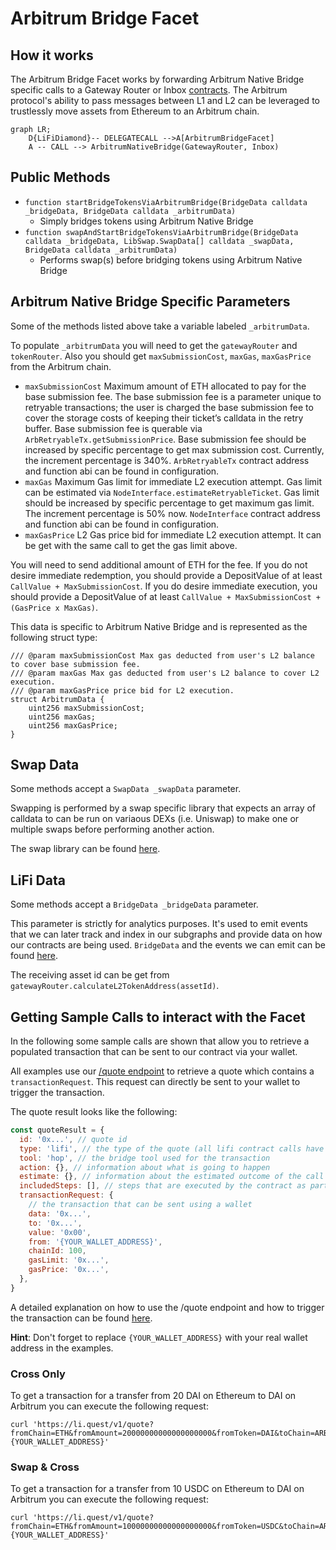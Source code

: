 # Arbitrum Bridge Facet

## How it works

The Arbitrum Bridge Facet works by forwarding Arbitrum Native Bridge specific calls to a Gateway Router or Inbox [contracts](https://developer.offchainlabs.com/docs/useful_addresses). The Arbitrum protocol's ability to pass messages between L1 and L2 can be leveraged to trustlessly move assets from Ethereum to an Arbitrum chain.

```mermaid
graph LR;
    D{LiFiDiamond}-- DELEGATECALL -->A[ArbitrumBridgeFacet]
    A -- CALL --> ArbitrumNativeBridge(GatewayRouter, Inbox)
```

## Public Methods

- `function startBridgeTokensViaArbitrumBridge(BridgeData calldata _bridgeData, BridgeData calldata _arbitrumData)`
  - Simply bridges tokens using Arbitrum Native Bridge
- `function swapAndStartBridgeTokensViaArbitrumBridge(BridgeData calldata _bridgeData, LibSwap.SwapData[] calldata _swapData, BridgeData calldata _arbitrumData)`
  - Performs swap(s) before bridging tokens using Arbitrum Native Bridge

## Arbitrum Native Bridge Specific Parameters

Some of the methods listed above take a variable labeled `_arbitrumData`.

To populate `_arbitrumData` you will need to get the `gatewayRouter` and `tokenRouter`. Also you should get `maxSubmissionCost`, `maxGas`, `maxGasPrice` from the Arbitrum chain.
- `maxSubmissionCost`
  Maximum amount of ETH allocated to pay for the base submission fee. The base submission fee is a parameter unique to retryable transactions; the user is charged the base submission fee to cover the storage costs of keeping their ticket’s calldata in the retry buffer.
  Base submission fee is querable via `ArbRetryableTx.getSubmissionPrice`.
  Base submission fee should be increased by specific percentage to get max submission cost. Currently, the increment percentage is 340%.
  `ArbRetryableTx` contract address and function abi can be found in configuration.
- `maxGas`
   Maximum Gas limit for immediate L2 execution attempt.
   Gas limit can be estimated via `NodeInterface.estimateRetryableTicket`.
   Gas limit should be increased by specific percentage to get maximum gas limit. The increment percentage is 50% now.
  `NodeInterface` contract address and function abi can be found in configuration.
- `maxGasPrice`
   L2 Gas price bid for immediate L2 execution attempt.
   It can be get with the same call to get the gas limit above.

You will need to send additional amount of ETH for the fee.
If you do not desire immediate redemption, you should provide a DepositValue of at least `CallValue + MaxSubmissionCost`. If you do desire immediate execution, you should provide a DepositValue of at least `CallValue + MaxSubmissionCost + (GasPrice x MaxGas)`.

This data is specific to Arbitrum Native Bridge and is represented as the following struct type:

```solidity
/// @param maxSubmissionCost Max gas deducted from user's L2 balance to cover base submission fee.
/// @param maxGas Max gas deducted from user's L2 balance to cover L2 execution.
/// @param maxGasPrice price bid for L2 execution.
struct ArbitrumData {
    uint256 maxSubmissionCost;
    uint256 maxGas;
    uint256 maxGasPrice;
}

```

## Swap Data

Some methods accept a `SwapData _swapData` parameter.

Swapping is performed by a swap specific library that expects an array of calldata to can be run on variaous DEXs (i.e. Uniswap) to make one or multiple swaps before performing another action.

The swap library can be found [here](../src/Libraries/LibSwap.sol).

## LiFi Data

Some methods accept a `BridgeData _bridgeData` parameter.

This parameter is strictly for analytics purposes. It's used to emit events that we can later track and index in our subgraphs and provide data on how our contracts are being used. `BridgeData` and the events we can emit can be found [here](../src/Interfaces/ILiFi.sol).

The receiving asset id can be get from `gatewayRouter.calculateL2TokenAddress(assetId)`.

## Getting Sample Calls to interact with the Facet

In the following some sample calls are shown that allow you to retrieve a populated transaction that can be sent to our contract via your wallet.

All examples use our [/quote endpoint](https://apidocs.li.finance/reference/get_quote-1) to retrieve a quote which contains a `transactionRequest`. This request can directly be sent to your wallet to trigger the transaction.

The quote result looks like the following:

```javascript
const quoteResult = {
  id: '0x...', // quote id
  type: 'lifi', // the type of the quote (all lifi contract calls have the type "lifi")
  tool: 'hop', // the bridge tool used for the transaction
  action: {}, // information about what is going to happen
  estimate: {}, // information about the estimated outcome of the call
  includedSteps: [], // steps that are executed by the contract as part of this transaction, e.g. a swap step and a cross step
  transactionRequest: {
    // the transaction that can be sent using a wallet
    data: '0x...',
    to: '0x...',
    value: '0x00',
    from: '{YOUR_WALLET_ADDRESS}',
    chainId: 100,
    gasLimit: '0x...',
    gasPrice: '0x...',
  },
}
```

A detailed explanation on how to use the /quote endpoint and how to trigger the transaction can be found [here](https://apidocs.li.finance/reference/how-to-transfer-tokens).

**Hint**: Don't forget to replace `{YOUR_WALLET_ADDRESS}` with your real wallet address in the examples.

### Cross Only

To get a transaction for a transfer from 20 DAI on Ethereum to DAI on Arbitrum you can execute the following request:

```shell
curl 'https://li.quest/v1/quote?fromChain=ETH&fromAmount=20000000000000000000&fromToken=DAI&toChain=ARB&toToken=DAI&slippage=0.03&allowBridges=arbitrum&fromAddress={YOUR_WALLET_ADDRESS}'
```

### Swap & Cross

To get a transaction for a transfer from 10 USDC on Ethereum to DAI on Arbitrum you can execute the following request:

```shell
curl 'https://li.quest/v1/quote?fromChain=ETH&fromAmount=10000000000000000000&fromToken=USDC&toChain=ARB&toToken=DAI&slippage=0.03&allowBridges=arbitrum&fromAddress={YOUR_WALLET_ADDRESS}'
```
